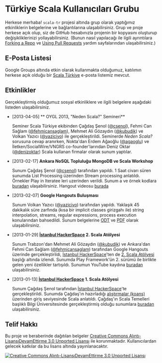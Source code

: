 #  Türkiye Scala Kullanıcıları Grubu

Herkese merhaba! `scala-tr` projesi altında grup olarak yaptığımız etkinliklerin belgelerine ve bağlantılarına ulaşabilirsiniz. Grup ve proje herkese açık olup, siz de GitHub hesabınızla projenin bir kopyasını oluşturup değişikliklerinizi yollayabilirsiniz. (Bunun nasıl yapılacağı ile ilgili ayrıntılara [Forking a Repo](https://help.github.com/articles/fork-a-repo) ve [Using Pull Requests](https://help.github.com/articles/using-pull-requests) yardım sayfalarından ulaşabilirsiniz.)

## E-Posta Listesi

Google Groups altında etkin olarak kullanmakta olduğumuz, katılımın herkese açık olduğu bir [Scala Türkiye](https://groups.google.com/forum/?fromgroups=#!forum/scala-turkiye) e-posta listemiz mevcut.

## Etkinlikler

Gerçekleştirmiş olduğumuz sosyal etkinliklere ve ilgili belgelere aşağıdaki listeden ulaşabilirsiniz.

- [2013-04-05] ** OYGL 2013, "Neden Scala?" Semineri**

  Seminer Scala Türkiye ekibinden Çağdaş Şenol ([@csenol](https://twitter.com/csenol)), Fehmi Can Sağlam ([@fehmicansaglam](https://twitter.com/fehmicansaglam)), Mehmet Ali Gözaydın ([@kubudik](https://twitter.com/kubudik)) ve Volkan Yazıcı ([@yazicivo](https://twitter.com/yazicivo)) ile gerçekleştirildi. Seminerde _Neden Scala?_ sorusuna cevap aranırken, Nokta'dan Erdem Ağaoğlu ([@agaoglu](https://twitter.com/agaoglu)) ve İletken/SocialWire/VNGRS co-founder'larından Deniz Oktar ([@denizoktar](https://twitter.com/denizoktar)) Scala kullanan firmalar olarak sunum yaptılar.

- [2013-02-17] **Ankara NoSQL Topluluğu MongoDB ve Scala Workshop**
  
  Sunum Çağdaş Şenol ([@csenol](https://twitter.com/csenol)) tarafından yapıldı. 1 Saat civarı süren sunumda List Processing üzerinden Stream processing anlatıldı. Örnekler Play in Iteratee leri uzerinden verildi. Sunum a ve örnek kodlara  [buradan](https://github.com/csenol/iter-miter) ulaşabilirsiniz. Hangout videosu [burada](http://www.youtube.com/watch?feature=player_detailpage&v=KDQWiTc6gOE#t=7306s)

- [2013-02-07] **Google Hangouts Buluşması**

  Sunum Volkan Yazıcı ([@yazicivo](https://twitter.com/yazicivo)) tarafından yapıldı. Yaklaşık 45 dakikalık süre zarfında (kısa bir implicit classes girizgahı ile) string interpolation, streams, regular expressions, process execution konularından bahsedildi. Sunum belgelerine [ODT](doc/20130207-strinterpol+streams+regex+proc.odp) ve [PDF](doc/20130207-strinterpol+streams+regex+proc.pdf) olarak ulaşabilirsiniz.

- [2013-01-29] **[İstanbul HackerSpace](http://istanbulhs.org/) 2. Scala Atölyesi**

  Sunum Trabzon'dan Mehmet Ali Gözaydın ([@kubudik](https://twitter.com/kubudik)) ve Ankara'dan Fehmi Can Sağlam ([@fehmicansaglam](https://twitter.com/fehmicansaglam)) tarafından Google Hangouts üzerinde gerçekleştirildi, [İstanbul HackerSpace](http://istanbulhs.org/)'ten de [2. Scala Atölyesi](https://istanbulhs.org/scala-atolyesi-2/) başlığı altında izlendi. Sunumda Play Framework'ün 2. sürümü ile birlikte gelen yeni özellikler tartışıldı. Sunumun YouTube kaydına [buradan](http://youtu.be/ALIewzHDcWc) ulaşabilirsiniz.

- [2013-01-13] **[İstanbul HackerSpace](http://istanbulhs.org/) 1. Scala Atölyesi**

  Sunum Çağdaş Şenol tarafından [İstanbul HackerSpace](http://istanbulhs.org/)'te gerçekleştirildi. Sunumda Çağdaş'ın hazırladığı [alıştırmalar (koans)](https://github.com/csenol/csenol-koans) üzerinden giriş seviyesinde Scala anlatıldı. Çağdaş'ın Scala Temelleri başlıklı Bilgi Üniversitesinde gerçekleştirmiş olduğu sunumlara [buradan](http://video.cs.bilgi.edu.tr/filter/speaker/%C3%87a%C4%9Fda%C5%9F%20%C5%9Eenol) ulaşabilirsiniz.

## Telif Hakkı

Bu proje ve beraberinde dağıtılan belgeler [Creative Commons Alıntı-LisansıDevamEttirme 3.0 Unported Lisansı](http://creativecommons.org/licenses/by-sa/3.0/deed.tr) ile korunmaktadır. Kullanıcılardan gelecek katkılar da bu lisans altında yayınlanacaktır.

[![Creative Commons Alıntı-LisansıDevamEttirme 3.0 Unported Lisansı](http://i.creativecommons.org/l/by-sa/3.0/80x15.png)](http://creativecommons.org/licenses/by-sa/3.0/deed.tr)
